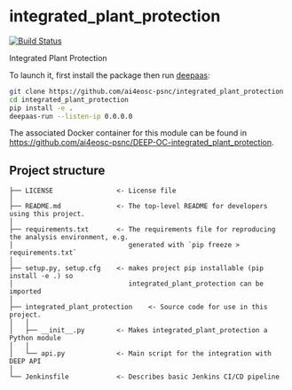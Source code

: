 # integrated_plant_protection
[![Build Status](https://jenkins.services.ai4os.eu/buildStatus/icon?job=AI4OS-hub/integrated-plant-protection/main)](https://jenkins.services.ai4os.eu/job/AI4OS-hub/job/integrated-plant-protection/job/main/)

Integrated Plant Protection

To launch it, first install the package then run [deepaas](https://github.com/ai4os/DEEPaaS):
```bash
git clone https://github.com/ai4eosc-psnc/integrated_plant_protection
cd integrated_plant_protection
pip install -e .
deepaas-run --listen-ip 0.0.0.0
```
The associated Docker container for this module can be found in https://github.com/ai4eosc-psnc/DEEP-OC-integrated_plant_protection.

## Project structure
```
├── LICENSE                <- License file
│
├── README.md              <- The top-level README for developers using this project.
│
├── requirements.txt       <- The requirements file for reproducing the analysis environment, e.g.
│                             generated with `pip freeze > requirements.txt`
│
├── setup.py, setup.cfg    <- makes project pip installable (pip install -e .) so
│                             integrated_plant_protection can be imported
│
├── integrated_plant_protection    <- Source code for use in this project.
│   │
│   ├── __init__.py        <- Makes integrated_plant_protection a Python module
│   │
│   └── api.py             <- Main script for the integration with DEEP API
│
└── Jenkinsfile            <- Describes basic Jenkins CI/CD pipeline
```

